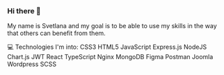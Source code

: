 ### Hi there 👋
My name is Svetlana and my goal is to be able to use my skills in the way that others can benefit from them.

💻 Technologies I'm into:
CSS3 HTML5 JavaScript Express.js NodeJS Chart.js JWT React TypeScript Nginx MongoDB Figma Postman Joomla Wordpress SCSS 

<!--
**sv-rubik/sv-rubik** is a ✨ _special_ ✨ repository because its `README.md` (this file) appears on your GitHub profile.

Here are some ideas to get you started:

- 🔭 I’m currently working on ...
- 🌱 I’m currently learning ...
- 👯 I’m looking to collaborate on ...
- 🤔 I’m looking for help with ...
- 💬 Ask me about ...
- 📫 How to reach me: ...
- 😄 Pronouns: ...
- ⚡ Fun fact: ...
-->
